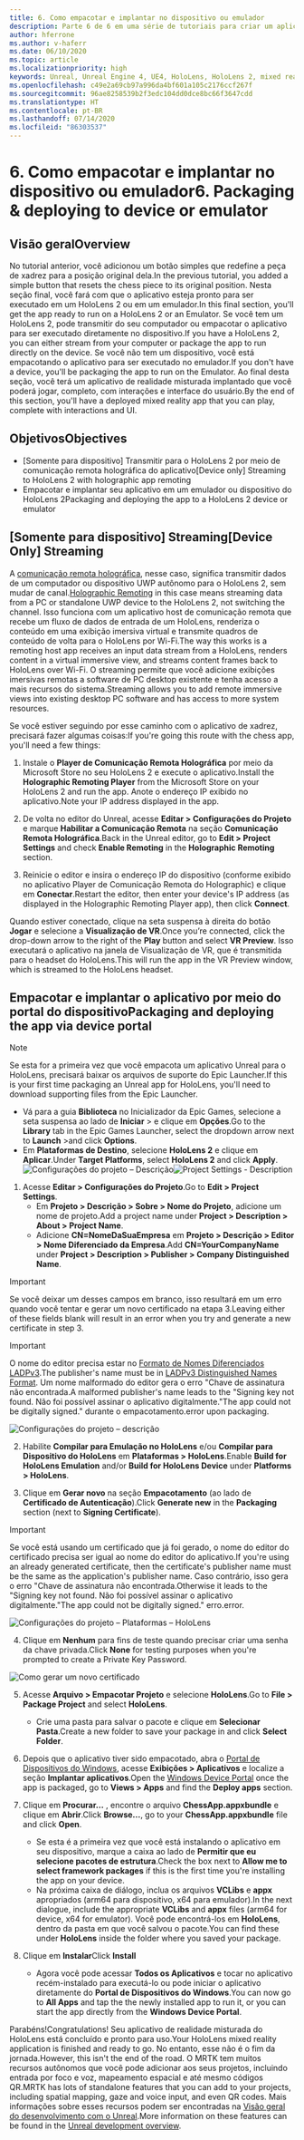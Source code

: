 ```yaml
---
title: 6. Como empacotar e implantar no dispositivo ou emulador
description: Parte 6 de 6 em uma série de tutoriais para criar um aplicativo de xadrez simples usando o Unreal Engine 4 e o plug-in Ferramentas de UX do Kit de Ferramentas de Realidade Misturada
author: hferrone
ms.author: v-haferr
ms.date: 06/10/2020
ms.topic: article
ms.localizationpriority: high
keywords: Unreal, Unreal Engine 4, UE4, HoloLens, HoloLens 2, mixed reality, tutorial, getting started, mrtk, uxt, UX Tools, documentation
ms.openlocfilehash: c49e2a69cb97a996da4bf601a105c2176ccf267f
ms.sourcegitcommit: 96ae8258539b2f3edc104dd0dce8bc66f3647cdd
ms.translationtype: HT
ms.contentlocale: pt-BR
ms.lasthandoff: 07/14/2020
ms.locfileid: "86303537"
---
```

# <a name="6-packaging--deploying-to-device-or-emulator"></a><span data-ttu-id="da490-104">6. Como empacotar e implantar no dispositivo ou emulador</span><span class="sxs-lookup"><span data-stu-id="da490-104">6. Packaging & deploying to device or emulator</span></span>

## <a name="overview"></a><span data-ttu-id="da490-105">Visão geral</span><span class="sxs-lookup"><span data-stu-id="da490-105">Overview</span></span>

<span data-ttu-id="da490-106">No tutorial anterior, você adicionou um botão simples que redefine a peça de xadrez para a posição original dela.</span><span class="sxs-lookup"><span data-stu-id="da490-106">In the previous tutorial, you added a simple button that resets the chess piece to its original position.</span></span> <span data-ttu-id="da490-107">Nesta seção final, você fará com que o aplicativo esteja pronto para ser executado em um HoloLens 2 ou em um emulador.</span><span class="sxs-lookup"><span data-stu-id="da490-107">In this final section, you'll get the app ready to run on a HoloLens 2 or an Emulator.</span></span> <span data-ttu-id="da490-108">Se você tem um HoloLens 2, pode transmitir do seu computador ou empacotar o aplicativo para ser executado diretamente no dispositivo.</span><span class="sxs-lookup"><span data-stu-id="da490-108">If you have a HoloLens 2, you can either stream from your computer or package the app to run directly on the device.</span></span> <span data-ttu-id="da490-109">Se você não tem um dispositivo, você está empacotando o aplicativo para ser executado no emulador.</span><span class="sxs-lookup"><span data-stu-id="da490-109">If you don't have a device, you'll be packaging the app to run on the Emulator.</span></span> <span data-ttu-id="da490-110">Ao final desta seção, você terá um aplicativo de realidade misturada implantado que você poderá jogar, completo, com interações e interface do usuário.</span><span class="sxs-lookup"><span data-stu-id="da490-110">By the end of this section, you'll have a deployed mixed reality app that you can play, complete with interactions and UI.</span></span>

## <a name="objectives"></a><span data-ttu-id="da490-111">Objetivos</span><span class="sxs-lookup"><span data-stu-id="da490-111">Objectives</span></span>

* <span data-ttu-id="da490-112">[Somente para dispositivo] Transmitir para o HoloLens 2 por meio de comunicação remota holográfica do aplicativo</span><span class="sxs-lookup"><span data-stu-id="da490-112">[Device only] Streaming to HoloLens 2 with holographic app remoting</span></span>
* <span data-ttu-id="da490-113">Empacotar e implantar seu aplicativo em um emulador ou dispositivo do HoloLens 2</span><span class="sxs-lookup"><span data-stu-id="da490-113">Packaging and deploying the app to a HoloLens 2 device or emulator</span></span>

## <a name="device-only-streaming"></a><span data-ttu-id="da490-114">[Somente para dispositivo] Streaming</span><span class="sxs-lookup"><span data-stu-id="da490-114">[Device Only] Streaming</span></span>
<span data-ttu-id="da490-115">A [comunicação remota holográfica](https://docs.microsoft.com/windows/mixed-reality/add-holographic-remoting), nesse caso, significa transmitir dados de um computador ou dispositivo UWP autônomo para o HoloLens 2, sem mudar de canal.</span><span class="sxs-lookup"><span data-stu-id="da490-115">[Holographic Remoting](https://docs.microsoft.com/windows/mixed-reality/add-holographic-remoting) in this case means streaming data from a PC or standalone UWP device to the HoloLens 2, not switching the channel.</span></span> <span data-ttu-id="da490-116">Isso funciona com um aplicativo host de comunicação remota que recebe um fluxo de dados de entrada de um HoloLens, renderiza o conteúdo em uma exibição imersiva virtual e transmite quadros de conteúdo de volta para o HoloLens por Wi-Fi.</span><span class="sxs-lookup"><span data-stu-id="da490-116">The way this works is a remoting host app receives an input data stream from a HoloLens, renders content in a virtual immersive view, and streams content frames back to HoloLens over Wi-Fi.</span></span> <span data-ttu-id="da490-117">O streaming permite que você adicione exibições imersivas remotas a software de PC desktop existente e tenha acesso a mais recursos do sistema.</span><span class="sxs-lookup"><span data-stu-id="da490-117">Streaming allows you to add remote immersive views into existing desktop PC software and has access to more system resources.</span></span> 

<span data-ttu-id="da490-118">Se você estiver seguindo por esse caminho com o aplicativo de xadrez, precisará fazer algumas coisas:</span><span class="sxs-lookup"><span data-stu-id="da490-118">If you're going this route with the chess app, you'll need a few things:</span></span>

1.  <span data-ttu-id="da490-119">Instale o **Player de Comunicação Remota Holográfica** por meio da Microsoft Store no seu HoloLens 2 e execute o aplicativo.</span><span class="sxs-lookup"><span data-stu-id="da490-119">Install the **Holographic Remoting Player** from the Microsoft Store on your HoloLens 2 and run the app.</span></span> <span data-ttu-id="da490-120">Anote o endereço IP exibido no aplicativo.</span><span class="sxs-lookup"><span data-stu-id="da490-120">Note your IP address displayed in the app.</span></span>

2.  <span data-ttu-id="da490-121">De volta no editor do Unreal, acesse **Editar > Configurações do Projeto** e marque **Habilitar a Comunicação Remota** na seção **Comunicação Remota Holográfica**.</span><span class="sxs-lookup"><span data-stu-id="da490-121">Back in the Unreal editor, go to **Edit > Project Settings** and check **Enable Remoting** in the **Holographic Remoting** section.</span></span>

3.  <span data-ttu-id="da490-122">Reinicie o editor e insira o endereço IP do dispositivo (conforme exibido no aplicativo Player de Comunicação Remota do Holographic) e clique em **Conectar**.</span><span class="sxs-lookup"><span data-stu-id="da490-122">Restart the editor, then enter your device's IP address (as displayed in the Holographic Remoting Player app), then click **Connect**.</span></span>

<span data-ttu-id="da490-123">Quando estiver conectado, clique na seta suspensa à direita do botão **Jogar** e selecione a **Visualização de VR**.</span><span class="sxs-lookup"><span data-stu-id="da490-123">Once you’re connected, click the drop-down arrow to the right of the **Play** button and select **VR Preview**.</span></span> <span data-ttu-id="da490-124">Isso executará o aplicativo na janela de Visualização de VR, que é transmitida para o headset do HoloLens.</span><span class="sxs-lookup"><span data-stu-id="da490-124">This will run the app in the VR Preview window, which is streamed to the HoloLens headset.</span></span> 

## <a name="packaging-and-deploying-the-app-via-device-portal"></a><span data-ttu-id="da490-125">Empacotar e implantar o aplicativo por meio do portal do dispositivo</span><span class="sxs-lookup"><span data-stu-id="da490-125">Packaging and deploying the app via device portal</span></span>

>[!NOTE]
><span data-ttu-id="da490-126">Se esta for a primeira vez que você empacota um aplicativo Unreal para o HoloLens, precisará baixar os arquivos de suporte do Epic Launcher.</span><span class="sxs-lookup"><span data-stu-id="da490-126">If this is your first time packaging an Unreal app for HoloLens, you'll need to download supporting files from the Epic Launcher.</span></span> 
>- <span data-ttu-id="da490-127">Vá para a guia **Biblioteca** no Inicializador da Epic Games, selecione a seta suspensa ao lado de **Iniciar** > e clique em **Opções**.</span><span class="sxs-lookup"><span data-stu-id="da490-127">Go to the **Library** tab in the Epic Games Launcher, select the dropdown arrow next to **Launch** >and click **Options**.</span></span> 
>- <span data-ttu-id="da490-128">Em **Plataformas de Destino**, selecione **HoloLens 2** e clique em **Aplicar**.</span><span class="sxs-lookup"><span data-stu-id="da490-128">Under **Target Platforms**, select **HoloLens 2** and click **Apply**.</span></span> 
><span data-ttu-id="da490-129">![Configurações do projeto – Descrição](images/unreal-uxt/6-installationoptions.PNG)</span><span class="sxs-lookup"><span data-stu-id="da490-129">![Project Settings - Description](images/unreal-uxt/6-installationoptions.PNG)</span></span>

1.  <span data-ttu-id="da490-130">Acesse **Editar > Configurações do Projeto**.</span><span class="sxs-lookup"><span data-stu-id="da490-130">Go to **Edit > Project Settings**.</span></span> 
    * <span data-ttu-id="da490-131">Em **Projeto > Descrição > Sobre > Nome do Projeto**, adicione um nome de projeto.</span><span class="sxs-lookup"><span data-stu-id="da490-131">Add a project name under **Project > Description > About > Project Name**.</span></span> 
    * <span data-ttu-id="da490-132">Adicione **CN=NomeDaSuaEmpresa** em **Projeto > Descrição > Editor > Nome Diferenciado da Empresa**.</span><span class="sxs-lookup"><span data-stu-id="da490-132">Add **CN=YourCompanyName** under **Project > Description > Publisher > Company Distinguished Name**.</span></span>

> [!IMPORTANT]
> <span data-ttu-id="da490-133">Se você deixar um desses campos em branco, isso resultará em um erro quando você tentar e gerar um novo certificado na etapa 3.</span><span class="sxs-lookup"><span data-stu-id="da490-133">Leaving either of these fields blank will result in an error when you try and generate a new certificate in step 3.</span></span> 

> [!IMPORTANT]
> <span data-ttu-id="da490-134">O nome do editor precisa estar no [Formato de Nomes Diferenciados LADPv3](https://www.ietf.org/rfc/rfc2253.txt).</span><span class="sxs-lookup"><span data-stu-id="da490-134">The publisher's name must be in [LADPv3 Distinguished Names Format](https://www.ietf.org/rfc/rfc2253.txt).</span></span> <span data-ttu-id="da490-135">Um nome malformado do editor gera o erro "Chave de assinatura não encontrada.</span><span class="sxs-lookup"><span data-stu-id="da490-135">A malformed publisher's name leads to the "Signing key not found.</span></span> <span data-ttu-id="da490-136">Não foi possível assinar o aplicativo digitalmente."</span><span class="sxs-lookup"><span data-stu-id="da490-136">The app could not be digitally signed."</span></span> <span data-ttu-id="da490-137">durante o empacotamento.</span><span class="sxs-lookup"><span data-stu-id="da490-137">error upon packaging.</span></span>

![Configurações do projeto – descrição](images/unreal-uxt/6-cn.PNG)

2.  <span data-ttu-id="da490-139">Habilite **Compilar para Emulação no HoloLens** e/ou **Compilar para Dispositivo do HoloLens** em **Plataformas > HoloLens**.</span><span class="sxs-lookup"><span data-stu-id="da490-139">Enable **Build for HoloLens Emulation** and/or **Build for HoloLens Device** under **Platforms > HoloLens**.</span></span>

3.  <span data-ttu-id="da490-140">Clique em **Gerar novo** na seção **Empacotamento** (ao lado de **Certificado de Autenticação**).</span><span class="sxs-lookup"><span data-stu-id="da490-140">Click **Generate new** in the **Packaging** section (next to **Signing Certificate**).</span></span>

> [!IMPORTANT]
> <span data-ttu-id="da490-141">Se você está usando um certificado que já foi gerado, o nome do editor do certificado precisa ser igual ao nome do editor do aplicativo.</span><span class="sxs-lookup"><span data-stu-id="da490-141">If you're using an already generated certificate, then the certificate's publisher name must be the same as the application's publisher name.</span></span> <span data-ttu-id="da490-142">Caso contrário, isso gera o erro "Chave de assinatura não encontrada.</span><span class="sxs-lookup"><span data-stu-id="da490-142">Otherwise it leads to the "Signing key not found.</span></span> <span data-ttu-id="da490-143">Não foi possível assinar o aplicativo digitalmente."</span><span class="sxs-lookup"><span data-stu-id="da490-143">The app could not be digitally signed."</span></span> <span data-ttu-id="da490-144">erro.</span><span class="sxs-lookup"><span data-stu-id="da490-144">error.</span></span>

![Configurações do projeto – Plataformas – HoloLens](images/unreal-uxt/6-packaging.PNG)

4. <span data-ttu-id="da490-146">Clique em **Nenhum** para fins de teste quando precisar criar uma senha da chave privada.</span><span class="sxs-lookup"><span data-stu-id="da490-146">Click **None** for testing purposes when you're prompted to create a Private Key Password.</span></span>

![Como gerar um novo certificado](images/unreal-uxt/6-private-key-testing.png)

5. <span data-ttu-id="da490-148">Acesse **Arquivo > Empacotar Projeto** e selecione **HoloLens**.</span><span class="sxs-lookup"><span data-stu-id="da490-148">Go to **File > Package Project** and select **HoloLens**.</span></span> 
    * <span data-ttu-id="da490-149">Crie uma pasta para salvar o pacote e clique em **Selecionar Pasta**.</span><span class="sxs-lookup"><span data-stu-id="da490-149">Create a new folder to save your package in and click **Select Folder**.</span></span> 

6.  <span data-ttu-id="da490-150">Depois que o aplicativo tiver sido empacotado, abra o [Portal de Dispositivos do Windows](https://docs.microsoft.com/windows/mixed-reality/using-the-windows-device-portal), acesse **Exibições > Aplicativos** e localize a seção **Implantar aplicativos**.</span><span class="sxs-lookup"><span data-stu-id="da490-150">Open the [Windows Device Portal](https://docs.microsoft.com/windows/mixed-reality/using-the-windows-device-portal) once the app is packaged, go to **Views > Apps** and find the **Deploy apps** section.</span></span>

7.  <span data-ttu-id="da490-151">Clique em **Procurar...** , encontre o arquivo **ChessApp.appxbundle** e clique em **Abrir**.</span><span class="sxs-lookup"><span data-stu-id="da490-151">Click **Browse...**, go to your **ChessApp.appxbundle** file and click **Open**.</span></span> 

    * <span data-ttu-id="da490-152">Se esta é a primeira vez que você está instalando o aplicativo em seu dispositivo, marque a caixa ao lado de **Permitir que eu selecione pacotes de estrutura**.</span><span class="sxs-lookup"><span data-stu-id="da490-152">Check the box next to **Allow me to select framework packages** if this is the first time you're installing the app on your device.</span></span> 
    * <span data-ttu-id="da490-153">Na próxima caixa de diálogo, inclua os arquivos **VCLibs** e **appx** apropriados (arm64 para dispositivo, x64 para emulador).</span><span class="sxs-lookup"><span data-stu-id="da490-153">In the next dialogue, include the appropriate **VCLibs** and **appx** files (arm64 for device, x64 for emulator).</span></span> <span data-ttu-id="da490-154">Você pode encontrá-los em **HoloLens**, dentro da pasta em que você salvou o pacote.</span><span class="sxs-lookup"><span data-stu-id="da490-154">You can find these under **HoloLens** inside the folder where you saved your package.</span></span>

8.  <span data-ttu-id="da490-155">Clique em **Instalar**</span><span class="sxs-lookup"><span data-stu-id="da490-155">Click **Install**</span></span>
    * <span data-ttu-id="da490-156">Agora você pode acessar **Todos os Aplicativos** e tocar no aplicativo recém-instalado para executá-lo ou pode iniciar o aplicativo diretamente do **Portal de Dispositivos do Windows**.</span><span class="sxs-lookup"><span data-stu-id="da490-156">You can now go to **All Apps** and tap the the newly installed app to run it, or you can start the app directly from the **Windows Device Portal**.</span></span> 

<span data-ttu-id="da490-157">Parabéns!</span><span class="sxs-lookup"><span data-stu-id="da490-157">Congratulations!</span></span> <span data-ttu-id="da490-158">Seu aplicativo de realidade misturada do HoloLens está concluído e pronto para uso.</span><span class="sxs-lookup"><span data-stu-id="da490-158">Your HoloLens mixed reality application is finished and ready to go.</span></span> <span data-ttu-id="da490-159">No entanto, esse não é o fim da jornada.</span><span class="sxs-lookup"><span data-stu-id="da490-159">However, this isn't the end of the road.</span></span> <span data-ttu-id="da490-160">O MRTK tem muitos recursos autônomos que você pode adicionar aos seus projetos, incluindo entrada por foco e voz, mapeamento espacial e até mesmo códigos QR.</span><span class="sxs-lookup"><span data-stu-id="da490-160">MRTK has lots of standalone features that you can add to your projects, including spatial mapping, gaze and voice input, and even QR codes.</span></span> <span data-ttu-id="da490-161">Mais informações sobre esses recursos podem ser encontradas na [Visão geral do desenvolvimento com o Unreal](https://docs.microsoft.com/windows/mixed-reality/unreal-development-overview).</span><span class="sxs-lookup"><span data-stu-id="da490-161">More information on these features can be found in the [Unreal development overview](https://docs.microsoft.com/windows/mixed-reality/unreal-development-overview).</span></span>
